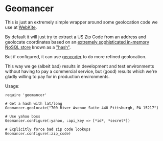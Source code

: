 # Geomancer

This is just an extremely simple wrapper around some geolocation code
we use at [WebKite](http://webkite.com).

By default it will just try to extract a US Zip Code from an address
and geolocate coordinates based on an [extremely sophisticated
in-memory NoSQL store](./lib/geomancer/zips.rb?raw=true) known as a
["hash"](http://www.ruby-doc.org/core-2.1.1/Hash.html).

But if configured, it can use
[geocoder](https://github.com/alexreisner/geocoder) to do more refined
geolocation.

This way we ge (albeit bad) results in development and test
environments without having to pay a commercial service, but (good)
results which we're gladly willing to pay for in production
environments.

Usage:

```
require 'geomancer'

# Get a hash with lat/long
Geomancer.geolocate("700 River Avenue Suite 440 Pittsburgh, PA 15217")

# Use yahoo boss
Geomancer.configure(:yahoo, :api_key => [*id*, *secret*])

# Explicitly force bad zip code lookups
Geomancer.configure(:zip_code)

```
